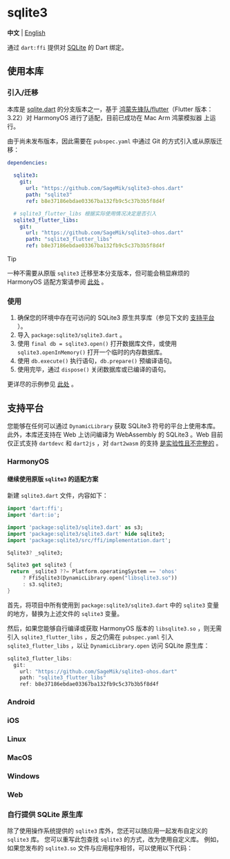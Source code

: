 # sqlite3

**中文** | [English](README_EN.md)

通过 `dart:ffi` 提供对 [SQLite](https://www.sqlite.org/index.html) 的 Dart 绑定。

## 使用本库

### 引入/迁移

本库是 [sqlite.dart](https://github.com/simolus3/sqlite3.dart) 的分支版本之一，基于 [鸿蒙先锋队/flutter](https://gitee.com/harmonycommando_flutter/flutter)（Flutter 版本：3.22）对 HarmonyOS 进行了适配，目前已成功在 Mac Arm 鸿蒙模拟器 上运行。

由于尚未发布版本，因此需要在 `pubspec.yaml` 中通过 Git 的方式引入或从原版迁移：

```yaml
dependencies:
  
  sqlite3:
    git:
      url: "https://github.com/SageMik/sqlite3-ohos.dart"
      path: "sqlite3"
      ref: b8e37186ebdae03367ba132fb9c5c37b3b5f8d4f

  # sqlite3_flutter_libs 根据实际使用情况决定是否引入
  sqlite3_flutter_libs:
    git:
      url: "https://github.com/SageMik/sqlite3-ohos.dart"
      path: "sqlite3_flutter_libs"
      ref: b8e37186ebdae03367ba132fb9c5c37b3b5f8d4f
```

> [!TIP]
>
> 一种不需要从原版 `sqlite3` 迁移至本分支版本，但可能会稍显麻烦的 HarmonyOS 适配方案请参阅 [此处](#继续使用原版-sqlite3-的适配方案) 。

### 使用

1. 确保您的环境中存在可访问的 SQLite3 原生共享库（参见下文的 [支持平台](#支持平台) ）。
2. 导入 `package:sqlite3/sqlite3.dart` 。
3. 使用 `final db = sqlite3.open()` 打开数据库文件，或使用 `sqlite3.openInMemory()` 打开一个临时的内存数据库。
4. 使用 `db.execute()` 执行语句，`db.prepare()` 预编译语句。
5. 使用完毕，通过 `dispose()` 关闭数据库或已编译的语句。

更详尽的示例参见 [此处](example) 。

## 支持平台

您能够在任何可以通过 `DynamicLibrary` 获取 SQLite3 符号的平台上使用本库。此外，本库还支持在 Web 上访问编译为 WebAssembly 的 SQLite3 。Web 目前仅正式支持 `dartdevc` 和 `dart2js` ，对 `dart2wasm` 的支持 [是实验性且不完整的](https://github.com/simolus3/sqlite3.dart/issues/230) 。

### HarmonyOS

#### 继续使用原版 `sqlite3` 的适配方案

新建 `sqlite3.dart` 文件，内容如下：

```dart
import 'dart:ffi';
import 'dart:io';

import 'package:sqlite3/sqlite3.dart' as s3;
import 'package:sqlite3/sqlite3.dart' hide sqlite3;
import 'package:sqlite3/src/ffi/implementation.dart';

Sqlite3? _sqlite3;

Sqlite3 get sqlite3 {
 return _sqlite3 ??= Platform.operatingSystem == 'ohos'
     ? FfiSqlite3(DynamicLibrary.open("libsqlite3.so"))
     : s3.sqlite3;
}
```

首先，将项目中所有使用到 `package:sqlite3/sqlite3.dart` 中的 `sqlite3` 变量的地方，替换为上述文件的 `sqlite3` 变量。

然后，如果您能够自行编译或获取 HarmonyOS 版本的 `libsqlite3.so` ，则无需引入 `sqlite3_flutter_libs` ，反之仍需在 `pubspec.yaml` 引入 `sqlite3_flutter_libs` ，以让 `DynamicLibrary.open` 访问 SQLite 原生库：

```dart
sqlite3_flutter_libs:
  git:
    url: "https://github.com/SageMik/sqlite3-ohos.dart"
    path: "sqlite3_flutter_libs"
    ref: b8e37186ebdae03367ba132fb9c5c37b3b5f8d4f
```

### Android

### iOS

### Linux

### MacOS

### Windows

### Web

### 自行提供 SQLite 原生库

除了使用操作系统提供的 `sqlite3` 库外，您还可以随应用一起发布自定义的 `sqlite3` 库。
您可以重写此包查找 `sqlite3` 的方式，改为使用自定义库。
例如，如果您发布的 `sqlite3.so` 文件与应用程序相邻，可以使用以下代码：
